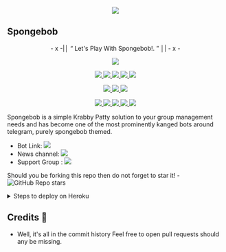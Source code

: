 <p align="center">
  <img src="https://telegra.ph/file/e89dea6e5af619deb67a5.jpg">
</p>

## Spongebob 

<p align="center">
- x -|│  “	Let's Play With Spongebob!. ”  │| - x -
</p>

<p align="center">
<a href="https://app.codacy.com/gh/Xlaaf/Spongebob?utm_source=github.com&utm_medium=referral&utm_content=Xlaaf/Spongebob&utm_campaign=Badge_Grade_Settings" alt="Codacy Badge">
<img src="https://api.codacy.com/project/badge/Grade/6141417ceaf84545bab6bd671503df51" /> </a>
</p>
<p align="center">
<a href="https://github.com/Xlaf/Spongebob" alt="GitHub closed issues"> <img src="https://img.shields.io/github/issues-closed-raw/Xlaaf/Spongebob?style=flat&logo=github&color=success" /> </a>
<a href="https://github.com/Xlaaf/Spongebob/graphs/contributors" alt="GitHub contributors"> <img src="https://img.shields.io/github/contributors/Xlaaf/Spongebob?style=flat&logo=github" /> </a>
<a href="https://github.com/Xlaaf/Spongebob/network/members" alt="GitHub forks"> <img src="https://img.shields.io/github/forks/Xlaaf/Spongebob?label=Forks&logo=github" /> </a>
<a href="https://github.com/Xlaaf/Spongebob" alt="GitHub closed pull requests"> <img src="https://img.shields.io/github/issues-pr-closed-raw/Xlaaf/spongebob?color=success" /> </a>
<a href="https://github.com/Xlaaf/Spongebob" alt="GitHub issues"> <img src="https://img.shields.io/github/issues-raw/Xlaaf/Spongebob?style=flat&logo=github&color=yellow" /> </a>
</p>
<p align="center">
<a href="https://www.python.org/" alt="made-with-python"> <img src="https://img.shields.io/badge/Made%20with-Python-1f425f.svg?style=flat&logo=python&color=red" /> </a>
<a href="https://github.com/Xlaaf/Spongebob" alt="GitHub repo size"> <img src="https://img.shields.io/github/repo-size/Xlaaf/Spongebob" /> </a>
<a href="https://github.com/Xlaaf/Spongebob/blob/spongebob/LICENSE" alt="GPLv3 license"> <img src="https://img.shields.io/badge/License-GPLv3-blue.svg" /> </a>
</p>
<p align="center">
<a href="https://paypal.me/nezoku" alt="Donate!"> <img src="https://aleen42.github.io/badges/src/paypal.svg" /> </a>
<a href="https://t.me/VohaUpdate" alt="Telegram!"> <img src="https://aleen42.github.io/badges/src/telegram.svg" /> </a>
<a href="" alt="VohaUnion"> <img src="https://img.shields.io/badge/Built%20by-Voha-red" /> </a>
<a href="https://github.com/Xlaaf/Spongebob/graphs/commit-activity" alt="Maintenance"> <img src="https://img.shields.io/badge/Maintained%3F-yes-green.svg" /> </a>
<a href="https://makeapullrequest.com" alt="PRs Welcome"> <img src="https://img.shields.io/badge/PRs-welcome-brightgreen.svg?style=flat-square" /> </a>
</p>

Spongebob is a simple Krabby Patty solution to your group management needs and has become one of the most prominently kanged bots around telegram, purely spongebob themed.

* Bot Link:  <a href="https://t.me/SpongebobSquarepantsRobot" alt="Spongebob Robot"> <img src="https://img.shields.io/badge/%F0%9F%A4%96%20-SpongebobRobot-yellow" /> </a>
* News channel: <a  href="https://t.me/VohaUpdate" alt="Voha Update"> <img  src="https://img.shields.io/badge/%F0%9F%92%A1-Voha%20Updates-9cf" /> </a>
* Support Group : <a  href="https://t.me/VohaChat" alt="Voha Chat"> <img  src="https://img.shields.io/badge/%F0%9F%92%A1-Voha%20Chat-9cf" /> </a>


Should you be forking this repo then do not forget to star it! - <img alt="GitHub Repo stars" src="https://img.shields.io/github/stars/Xlaaf/spongebob?color=white&label=%F0%9F%8C%9F%20star">

<details>
  <summary>Steps to deploy on Heroku </summary>

```
Fill in all the details, Deploy!
Now go to https://dashboard.heroku.com/apps/(app-name)/resources ( Replace (app-name) with your app name )
REMEMBER: Turn on worker dyno (Don't worry It's free :D) & Webhook
Now send the bot /start, If it doesn't respond go to https://dashboard.heroku.com/apps/(app-name)/settings and remove webhook and port.
```

  [![Deploy](https://www.herokucdn.com/deploy/button.svg)](https://heroku.com/deploy?template=https://github.com/BikiniBottomm/Spongebob.git)

</details>  

## Credits 📍
* Well, it's all in the commit history 
Feel free to open pull requests should any be missing.
